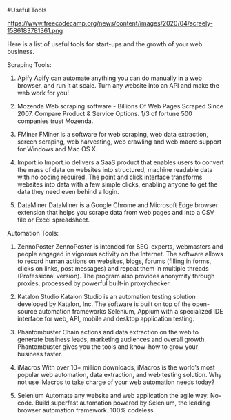 #Useful Tools

https://www.freecodecamp.org/news/content/images/2020/04/screely-1586183781361.png

Here is a list of useful tools for start-ups and the growth of your web business.


Scraping Tools:

1) Apify
Apify can automate anything you can do manually in a web browser, and run it at scale. Turn any website into an API and make the web work for you!

2) Mozenda
Web scraping software - Billions Of Web Pages Scraped Since 2007. Compare Product & Service Options. 1/3 of fortune 500 companies trust Mozenda.

3) FMiner
FMiner is a software for web scraping, web data extraction, screen scraping, web harvesting, web crawling and web macro support for Windows and Mac OS X.

4) Import.io
Import.io delivers a SaaS product that enables users to convert the mass of data on websites into structured, machine readable data with no coding required. The point and click interface transforms websites into data with a few simple clicks, enabling anyone to get the data they need even behind a login.

5) DataMiner
DataMiner is a Google Chrome and Microsoft Edge browser extension that helps you scrape data from web pages and into a CSV file or Excel spreadsheet.



Automation Tools:

1) ZennoPoster
ZennoPoster is intended for SEO-experts, webmasters and people engaged in vigorous activity on the Internet. The software allows to record human actions on websites, blogs, forums (filling in forms, clicks on links, post messages) and repeat them in multiple threads (Professional version). The program also provides anonymity through proxies, processed by powerful built-in proxychecker.

2) Katalon Studio
Katalon Studio is an automation testing solution developed by Katalon, Inc. The software is built on top of the open-source automation frameworks Selenium, Appium with a specialized IDE interface for web, API, mobile and desktop application testing.

3) Phantombuster
Chain actions and data extraction on the web to generate business leads, marketing audiences and overall growth. Phantombuster gives you the tools and know-how to grow your business faster.

4) iMacros
With over 10+ million downloads, iMacros is the world’s most popular web automation, data extraction, and web testing solution. Why not use iMacros to take charge of your web automation needs today?

5) Selenium
Automate any website and web application the agile way: No-code. Build superfast automation powered by Selenium, the leading browser automation framework. 100% codeless.







